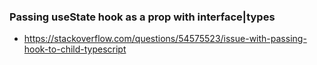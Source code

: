 ### Passing useState hook as a prop with interface|types

- https://stackoverflow.com/questions/54575523/issue-with-passing-hook-to-child-typescript
